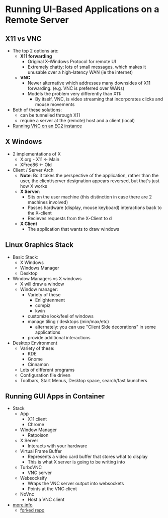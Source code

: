 Running UI-Based Applications on a Remote Server
============================

## X11 vs VNC
- The top 2 options are:
  - **X11 forwarding**
    - Original X-Windows Protocol for remote UI
    - Extremely chatty: lots of small messages, which makes it unusable over a high-latency WAN (ie the internet)
  - **VNC**
    - Newer alternative which addresses many downsides of X11 forwarding.  (e.g. VNC is preferred over WANs)
    - Models the problem very differently than X11:
      - By itself, VNC, is video streaming that incorporates clicks and mouse movements
- Both of these solutions:
  - can be tunnelled through X11
  - require a server at the (remote) host and a client (local)
- [Running VNC on an EC2 instance](https://medium.com/@Arafat./graphical-user-interface-using-vnc-with-amazon-ec2-instances-549d9c0969c5)

## X Windows
- 2 implementations of X
  - X.org - X11 <- Main
  - XFree86 <- Old
- Client / Server Arch
  - **Note**: Bc it takes the perspective of the application, rather than the user, the client/server designation appears reversed, but that's just how X works
  - **X Server**: 
    - Sits on the user machine (this distinction in case there are 2 machines involved)
    - Passes hardware (display, mouse keyboard) interactions back to the X-client
    - Recieves requests from the X-Client to d
  - **X Client**
    - The application that wants to draw windows

## Linux Graphics Stack
- Basic Stack:
  - X Windows
  - Windows Manager
  - Desktop
- Window Managers vs X windows
  - X will draw a window
  - Window manager: 
    - Variety of these
      - Enlightenment
      - compiz
      - kwin
    - customize look/feel of windows
    - manage tiling / desktops (min/max/etc)
      - alternately: you can use "Client Side decorations" in some applications
    - provide additional interactions
- Desktop Environment
  - Variety of these:
    - KDE
    - Gnome
    - Cinnamon
  - Lots of different programs 
  - Configuration file driven
  - Toolbars, Start Menus, Desktop space, search/fast launchers


## Running GUI Apps in Container
- Stack
  - App
    - X11 client
    - Chrome
  - Window Manager
    - Ratpoison
  - X Server
    - Interacts with your hardware
  - Virtual Frame Buffer
    - Represents a video card buffer that stores what to display
    - This is what X server is going to be writing into
  - TurboVNC
    - VNC server
  - Websocksify
    - Wraps the VNC server output into websockets
    - Points at the VNC client
  - NoVnc
    - Host a VNC client 
- [more info](https://www.youtube.com/watch?v=L4nqky8qGm8&list=LLFQhohrmA_t9vMYJknHcZlw&index=1&t=1274s)
  - [forked repo](https://github.com/skijit/dockercon-demos)







